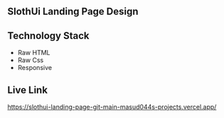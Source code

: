 ## SlothUi Landing Page Design

## Technology Stack
- Raw HTML
- Raw Css
- Responsive

## Live Link
https://slothui-landing-page-git-main-masud044s-projects.vercel.app/
